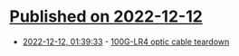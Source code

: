 # [Published on 2022-12-12](index.md)

* [2022-12-12, 01:39:33](https://lobste.rs/s/ipl0o2/100g_lr4_optic_cable_teardown) - [100G-LR4 optic cable teardown](https://social.afront.org/@kwf/109492743645650432)
